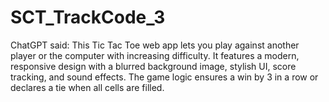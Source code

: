 # SCT_TrackCode_3
ChatGPT said: This Tic Tac Toe web app lets you play against another player or the computer with increasing difficulty. It features a modern, responsive design with a blurred background image, stylish UI, score tracking, and sound effects. The game logic ensures a win by 3 in a row or declares a tie when all cells are filled.
